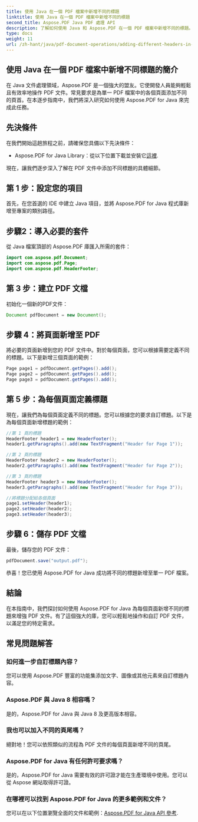 ```yaml
---
title: 使用 Java 在一個 PDF 檔案中新增不同的標題
linktitle: 使用 Java 在一個 PDF 檔案中新增不同的標題
second_title: Aspose.PDF Java PDF 處理 API
description: 了解如何使用 Java 和 Aspose.PDF 在一個 PDF 檔案中新增不同的標題。自訂 PDF 標題的逐步指南。
type: docs
weight: 11
url: /zh-hant/java/pdf-document-operations/adding-different-headers-in-one-pdf-file-using-java/
---
```


## 使用 Java 在一個 PDF 檔案中新增不同標題的簡介

在 Java 文件處理領域，Aspose.PDF 是一個強大的盟友。它使開發人員能夠輕鬆且有效率地操作 PDF 文件。常見要求是為單一 PDF 檔案中的各個頁面添加不同的頁首。在本逐步指南中，我們將深入研究如何使用 Aspose.PDF for Java 來完成此任務。 

## 先決條件

在我們開始這趟旅程之前，請確保您具備以下先決條件：

-  Aspose.PDF for Java Library：從以下位置下載並安裝它[這裡](https://releases.aspose.com/pdf/java/).

現在，讓我們逐步深入了解在 PDF 文件中添加不同標題的具體細節。

## 第 1 步：設定您的項目

首先，在您首選的 IDE 中建立 Java 項目，並將 Aspose.PDF for Java 程式庫新增至專案的類別路徑。

## 步驟2：導入必要的套件

從 Java 檔案頂部的 Aspose.PDF 庫匯入所需的套件：

```java
import com.aspose.pdf.Document;
import com.aspose.pdf.Page;
import com.aspose.pdf.HeaderFooter;
```

## 第 3 步：建立 PDF 文檔

初始化一個新的PDF文件：

```java
Document pdfDocument = new Document();
```

## 步驟 4：將頁面新增至 PDF

將必要的頁面新增到您的 PDF 文件中。對於每個頁面，您可以根據需要定義不同的標題。以下是新增三個頁面的範例：

```java
Page page1 = pdfDocument.getPages().add();
Page page2 = pdfDocument.getPages().add();
Page page3 = pdfDocument.getPages().add();
```

## 第 5 步：為每個頁面定義標題

現在，讓我們為每個頁面定義不同的標題。您可以根據您的要求自訂標題。以下是為每個頁面新增標題的範例：

```java
//第 1 頁的標題
HeaderFooter header1 = new HeaderFooter();
header1.getParagraphs().add(new TextFragment("Header for Page 1"));

//第 2 頁的標題
HeaderFooter header2 = new HeaderFooter();
header2.getParagraphs().add(new TextFragment("Header for Page 2"));

//第 3 頁的標題
HeaderFooter header3 = new HeaderFooter();
header3.getParagraphs().add(new TextFragment("Header for Page 3"));

//將標題分配給各個頁面
page1.setHeader(header1);
page2.setHeader(header2);
page3.setHeader(header3);
```

## 步驟 6：儲存 PDF 文檔

最後，儲存您的 PDF 文件：

```java
pdfDocument.save("output.pdf");
```

恭喜！您已使用 Aspose.PDF for Java 成功將不同的標題新增至單一 PDF 檔案。

## 結論

在本指南中，我們探討如何使用 Aspose.PDF for Java 為每個頁面新增不同的標題來增強 PDF 文件。有了這個強大的庫，您可以輕鬆地操作和自訂 PDF 文件，以滿足您的特定需求。

## 常見問題解答

### 如何進一步自訂標題內容？

您可以使用 Aspose.PDF 豐富的功能集添加文字、圖像或其他元素來自訂標題內容。

### Aspose.PDF 與 Java 8 相容嗎？

是的，Aspose.PDF for Java 與 Java 8 及更高版本相容。

### 我也可以加入不同的頁尾嗎？

絕對地！您可以依照類似的流程為 PDF 文件的每個頁面新增不同的頁尾。

### Aspose.PDF for Java 有任何許可要求嗎？

是的，Aspose.PDF for Java 需要有效的許可證才能在生產環境中使用。您可以從 Aspose 網站取得許可證。

### 在哪裡可以找到 Aspose.PDF for Java 的更多範例和文件？

您可以在以下位置瀏覽全面的文件和範例：[Aspose.PDF for Java API 參考](https://reference.aspose.com/pdf/java/).